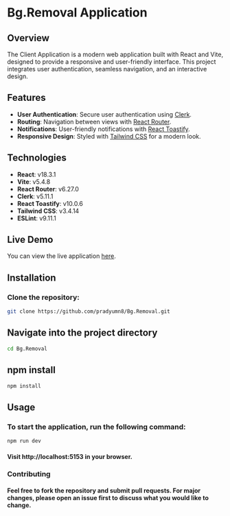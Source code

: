 # Bg.Removal Application

## Overview
The Client Application is a modern web application built with React and Vite, designed to provide a responsive and user-friendly interface. This project integrates user authentication, seamless navigation, and an interactive design.

## Features
- **User Authentication**: Secure user authentication using [Clerk](https://clerk.dev/).
- **Routing**: Navigation between views with [React Router](https://reactrouter.com/).
- **Notifications**: User-friendly notifications with [React Toastify](https://fkhadra.github.io/react-toastify/).
- **Responsive Design**: Styled with [Tailwind CSS](https://tailwindcss.com/) for a modern look.

## Technologies
- **React**: v18.3.1
- **Vite**: v5.4.8
- **React Router**: v6.27.0
- **Clerk**: v5.11.1
- **React Toastify**: v10.0.6
- **Tailwind CSS**: v3.4.14
- **ESLint**: v9.11.1

## Live Demo
You can view the live application [here](https://bgc-removal.netlify.app/).

## Installation
### Clone the repository:
   ```bash
   git clone https://github.com/pradyumn8/Bg.Removal.git
   ```
## Navigate into the project directory
   ```bash
   cd Bg.Removal
   ```
## npm install
   ```bash
   npm install
   ```
## Usage
### To start the application, run the following command:
 ```bash
 npm run dev
 ```
#### Visit http://localhost:5153 in your browser.

### Contributing
#### Feel free to fork the repository and submit pull requests. For major changes, please open an issue first to discuss what you would like to change.
